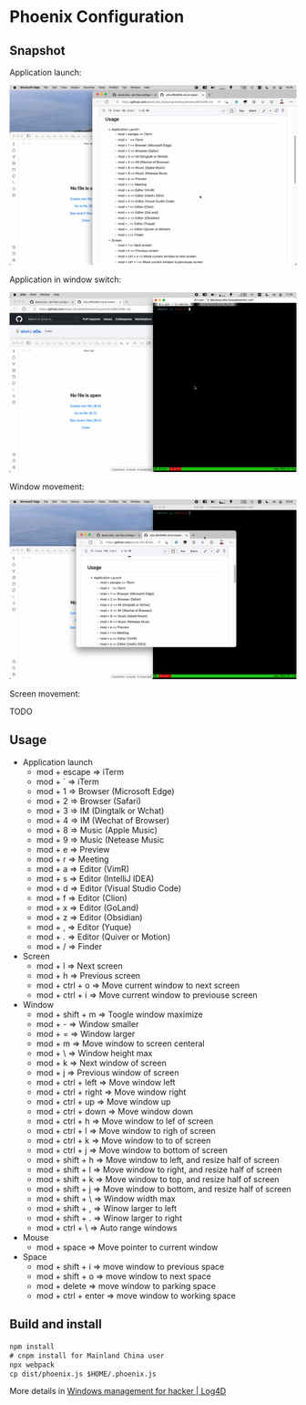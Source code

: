 # Phoenix Configuration

## Snapshot

Application launch:

![](./_asserts/application-launch.gif)

Application in window switch:

![](./_asserts/application-switch.gif)


Window movement:

![](./_asserts/window.gif)

Screen movement:

TODO

## Usage

- Application launch
  - mod + escape => iTerm
  - mod + \` => iTerm
  - mod + 1 => Browser (Microsoft Edge)
  - mod + 2 => Browser (Safari)
  - mod + 3 => IM (Dingtalk or Wchat)
  - mod + 4 => IM (Wechat of Browser)
  - mod + 8 => Music (Apple Music)
  - mod + 9 => Music (Netease Music
  - mod + e => Preview
  - mod + r => Meeting
  - mod + a => Editor (VimR)
  - mod + s => Editor (IntelliJ IDEA)
  - mod + d => Editor (Visual Studio Code)
  - mod + f => Editor (Clion)
  - mod + x => Editor (GoLand)
  - mod + z => Editor (Obsidian)
  - mod + , => Editor (Yuque)
  - mod + . => Editor (Quiver or Motion)
  - mod + / => Finder
- Screen
  - mod + l => Next screen
  - mod + h => Previous screen
  - mod + ctrl + o => Move current window to next screen
  - mod + ctrl + i => Move current window to previouse screen
- Window
  - mod + shift + m => Toogle window maximize
  - mod + - => Window smaller
  - mod + = => Window larger
  - mod + m => Move window to screen centeral
  - mod + \\ => Window height max
  - mod + k => Next window of screen
  - mod + j => Previous window of screen
  - mod + ctrl + left => Move window left
  - mod + ctrl + right => Move window right
  - mod + ctrl + up => Move window up
  - mod + ctrl + down => Move window down
  - mod + ctrl + h => Move window to lef of screen
  - mod + ctrl + l => Move window to righ of screen
  - mod + ctrl + k => Move window to to of screen
  - mod + ctrl + j => Move window to bottom of screen
  - mod + shift + h => Move window to left, and resize half of screen
  - mod + shift + l => Move window to right, and resize half of screen
  - mod + shift + k => Move window to top, and resize half of screen
  - mod + shift + j => Move window to bottom, and resize half of screen
  - mod + shift + \\ => Window width max
  - mod + shift + , => Winow larger to left
  - mod + shift + . => Winow larger to right
  - mod + ctrl + \\ => Auto range windows
- Mouse
  - mod + space => Move pointer to current window
- Space
  - mod + shift + i => move window to previous space
  - mod + shift + o => move window to next space
  - mod + delete => move window to parking space
  - mod + ctrl + enter => move window to working space



## Build and install

```
npm install
# cnpm install for Mainland China user
npx webpack
cp dist/phoenix.js $HOME/.phoenix.js
```

More details in [Windows management for hacker | Log4D](https://blog.alswl.com/2016/04/windows-management-for-hacker/)
